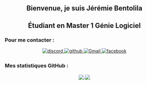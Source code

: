<h2 align="center">Bienvenue, je suis Jérémie Bentolila</h2>

<h2 align="center">Étudiant en Master 1 Génie Logiciel</h2>

<h3> Pour me contacter :</h3>
<div align="center">
<a href="https://discord.com/users/594621195031150643" target="_blank">
<img src=https://img.shields.io/badge/Discord-5865F2?style=for-the-badge&logo=discord&logoColor=white alt=discord style="margin-bottom: 5px;" />
</a>

<a href="https://github.com/Lanmark1" target="_blank">
<img src=https://img.shields.io/badge/github-%2324292e.svg?&style=for-the-badge&logo=github&logoColor=white alt=github style="margin-bottom: 5px;" />
</a>

<a href="mailto:jeremie.bentolila@gmail.com" target="_blank">
<img src=https://img.shields.io/badge/gmail-ff0000.svg?&style=for-the-badge&logo=gmail&logoColor=white alt=Gmail style="margin-bottom: 5px;" />
</a>

<a href="https://www.facebook.com/jerem.bento/" target="_blank">
<img src=https://img.shields.io/badge/facebook-4267F2.svg?&style=for-the-badge&logo=facebook&logoColor=white alt=facebook style="margin-bottom: 5px;" />
</a>
</div>

<h3>Mes statistiques GitHub :</h3>
<div align="center">
  <a href="https://github-readme-stats.vercel.app/api?username=Lanmark1&hide=contribs,issues&show_icons=true&count_private=true">
    <img align="center" src="https://github-readme-stats.vercel.app/api?username=Lanmark1&hide=contribs,issues&show_icons=true&count_private=true" />
  </a>
  <a href="https://github-readme-stats.vercel.app/api/top-langs/?username=Lanmark1&layout=compact&hide=Jupyter%20Notebook&langs_count=6">
    <img align="center" src="https://github-readme-stats.vercel.app/api/top-langs/?username=Lanmark1&layout=compact&hide=Jupyter%20Notebook&langs_count=6" />
  </a>
</div>

<!--div style="text-align: center;"-->
  <!--[![Top Langs](https://github-readme-stats.vercel.app/api/top-langs/?username=Lanmark1&layout=compact&count_private=true)](https://github-readme-stats.vercel.app/api/top-langs/?username=Lanmark1&layout=compact&count_private=true) [![Lanmark1's GitHub stats](https://github-readme-stats.vercel.app/api?username=Lanmark1&hide=contribs,issues&show_icons=true&count_private=true)](https://github-readme-stats.vercel.app/api?username=Lanmark1&hide=contribs,prs,issues&show_icons=true&count_private=true) -->
<!--/div-->
 

<!--
Here are some ideas to get you started:

- 🔭 I’m currently working on ...
- 🌱 I’m currently learning ...
- 👯 I’m looking to collaborate on ...
- 🤔 I’m looking for help with ...
- 📫 How to reach me: ...
- ⚡ Fun fact: ...
-->
